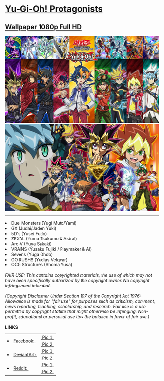 <h1>
    <a href="https://lancenacabuan.tumblr.com/post/709575256436817920/ygoprotags">
        Yu-Gi-Oh! Protagonists
    </a>
</h1>
<h2>
    <a href="https://lancenacabuan.tumblr.com/post/709575256436817920/ygoprotags">
        Wallpaper 1080p Full HD
    </a>
</h2>
<a href="https://raw.githubusercontent.com/lancenacabuan/ygo-protags/main/ygo-protags.jpg">
    <img src="https://raw.githubusercontent.com/lancenacabuan/ygo-protags/main/ygo-protags.jpg">
</a>
<br>
<a href="https://raw.githubusercontent.com/lancenacabuan/ygo-protags/main/ygo-protags-vector.jpg">
    <img src="https://raw.githubusercontent.com/lancenacabuan/ygo-protags/main/ygo-protags-vector.jpg">
</a>
<hr>
<li>Duel Monsters (Yugi Muto/Yami)</li>
<li>GX (Judai/Jaden Yuki)</li>
<li>5D's (Yusei Fudo)</li>
<li>ZEXAL (Yuma Tsukumo & Astral)</li>
<li>Arc-V (Yuya Sakaki)</li>
<li>VRAINS (Yusaku Fujiki / Playmaker & Ai)</li>
<li>Sevens (Yuga Ohdo)</li>
<li>GO RUSH!! (Yudias Velgear)</li>
<li>OCG Structures (Shoma Yusa)</li>
<br>
<i>
FAIR USE: This contains copyrighted materials, the use of which may not have been specifically authorized by the copyright owner. No copyright infringement intended.
<br>
<br>
(Copyright Disclaimer Under Section 107 of the Copyright Act 1976: Allowance is made for "fair use" for purposes such as criticism, comment, news reporting, teaching, scholarship, and research. Fair use is a use permitted by copyright statute that might otherwise be infringing. Non-profit, educational or personal use tips the balance in favor of fair use.)
</i>
<br>
<br>
<b>LINKS</b>
<table>
    <tbody>
        <tr>
            <td rowspan="2">
                <li>
                    <a href="https://www.facebook.com/lancenacabuan">
                        Facebook:&nbsp;
                    </a>
                </li>
            </td>
            <td>
                <a href="https://www.facebook.com/lancenacabuan/posts/pfbid02rPga39h7NDrWTCjFe46ackmKvGruTZWxk3jTeDLGy9z8HzxbPHkA77qhRSKC7r6Jl">
                    &nbsp;Pic 1&nbsp;
                </a>
            </td>
        </tr>
        <tr>
            <td>
                <a href="https://www.facebook.com/lancenacabuan/posts/pfbid0KSGkovb1SPcDTB3rBf1UzVxFAEt2XWr1SbfD6sH3vKp3o3JDe5Vpw1Ed5vLmrpUZl">
                    &nbsp;Pic 2&nbsp;
                </a>
            </td>
        </tr>
        <tr>
            <td rowspan="2">
                <li>
                    <a href="https://www.deviantart.com/c4lance">
                        DeviantArt:&nbsp;
                    </a>
                </li>
            </td>
            <td>
                <a href="https://www.deviantart.com/c4lance/art/Yu-Gi-Oh-Protagonists-Wallpaper-948790915">
                    &nbsp;Pic 1&nbsp;
                </a>
            </td>
        </tr>
        <tr>
            <td>
                <a href="https://www.deviantart.com/c4lance/art/Yu-Gi-Oh-Protagonists-Collection-950324939">
                    &nbsp;Pic 2&nbsp;
                </a>
            </td>
        </tr>
        <tr>
            <td rowspan="2">
                <li>
                    <a href="https://www.reddit.com/user/lancenacabuan/">
                        Reddit:&nbsp;
                    </a>
                </li>
            </td>
            <td>
                <a href="https://www.reddit.com/r/yugioh/comments/10xtz0g/yugioh_protagonists_wallpaper_hd/">
                    &nbsp;Pic 1&nbsp;
                </a>
            </td>
        </tr>
        <tr>
            <td>
                <a href="https://www.reddit.com/r/yugioh/comments/117q0v3/yugioh_protagonists_wallpaper_1080p_full_hd/">
                    &nbsp;Pic 2&nbsp;
                </a>
            </td>
        </tr>
    </tbody>
</table>